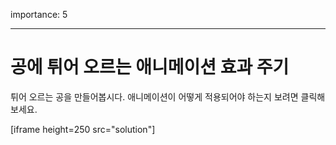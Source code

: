 importance: 5

---

# 공에 튀어 오르는 애니메이션 효과 주기

튀어 오르는 공을 만들어봅시다. 애니메이션이 어떻게 적용되어야 하는지 보려면 클릭해보세요.

[iframe height=250 src="solution"]
